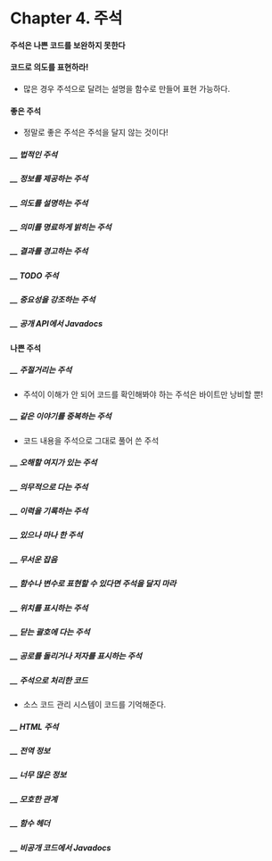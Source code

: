 # Chapter 4. 주석

#### 주석은 나쁜 코드를 보완하지 못한다

#### 코드로 의도를 표현하라!
- 많은 경우 주석으로 달려는 설명을 함수로 만들어 표현 가능하다.

#### 좋은 주석
- 정말로 좋은 주석은 주석을 달지 않는 것이다!

##### __ 법적인 주석

##### __ 정보를 제공하는 주석

##### __ 의도를 설명하는 주석

##### __ 의미를 명료하게 밝히는 주석

##### __ 결과를 경고하는 주석

##### __ TODO 주석

##### __ 중요성을 강조하는 주석

##### __ 공개 API에서 Javadocs

#### 나쁜 주석

##### __ 주절거리는 주석
- 주석이 이해가 안 되어 코드를 확인해봐야 하는 주석은 바이트만 낭비할 뿐!

##### __ 같은 이야기를 중복하는 주석
- 코드 내용을 주석으로 그대로 풀어 쓴 주석

##### __ 오해할 여지가 있는 주석

##### __ 의무적으로 다는 주석

##### __ 이력을 기록하는 주석

##### __ 있으나 마나 한 주석

##### __ 무서운 잡음

##### __ 함수나 변수로 표현할 수 있다면 주석을 달지 마라

##### __ 위치를 표시하는 주석

##### __ 닫는 괄호에 다는 주석

##### __ 공로를 돌리거나 저자를 표시하는 주석

##### __ 주석으로 처리한 코드
- 소스 코드 관리 시스템이 코드를 기억해준다.

##### __ HTML 주석

##### __ 전역 정보

##### __ 너무 많은 정보

##### __ 모호한 관계

##### __ 함수 헤더

##### __ 비공개 코드에서 Javadocs
